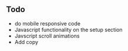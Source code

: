 ## Todo

- do mobile responsive code
- Javascript functionality on the setup section
- Javscript scroll animations
- Add copy
